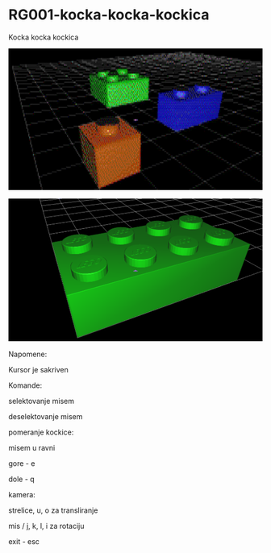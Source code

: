 # RG001-kocka-kocka-kockica
Kocka kocka kockica

![Alt text](screenshots/kockice.png?raw=true "kocka kocka kockica")

![Alt text](screenshots/9.12.2017_1.png?raw=true "kocka kocka kockica")

Napomene:

Kursor je sakriven

Komande:

selektovanje misem

deselektovanje misem

pomeranje kockice:

misem u ravni

gore - e

dole - q

kamera:

strelice, u, o za transliranje

mis / j, k, l, i za rotaciju

exit - esc
